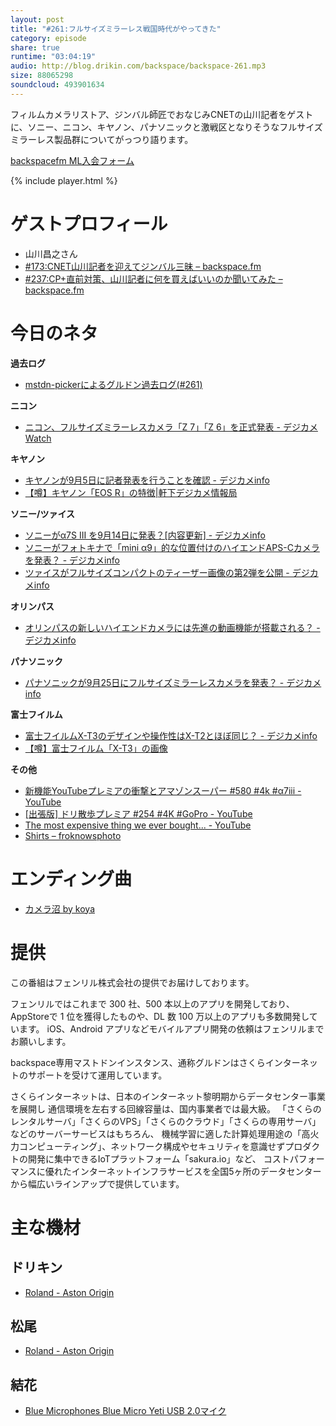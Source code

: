 ```yaml
---
layout: post
title: "#261:フルサイズミラーレス戦国時代がやってきた"
category: episode
share: true
runtime: "03:04:19"
audio: http://blog.drikin.com/backspace/backspace-261.mp3
size: 88065298
soundcloud: 493901634
---
```


フィルムカメラリストア、ジンバル師匠でおなじみCNETの山川記者をゲストに、ソニー、ニコン、キヤノン、パナソニックと激戦区となりそうなフルサイズミラーレス製品群についてがっつり語ります。

[backspacefm ML入会フォーム](http://backspace.us11.list-manage.com/subscribe?u=09c933bd3997c1d16dbed156a&id=84b6529b91)

{% include player.html %}

# ゲストプロフィール
* 山川昌之さん
* [#173:CNET山川記者を迎えてジンバル三昧 – backspace.fm](http://backspace.fm/episode/173/)
* [#237:CP+直前対策、山川記者に何を買えばいいのか聞いてみた – backspace.fm](http://backspace.fm/episode/237/)

# 今日のネタ
**過去ログ**
* [mstdn-pickerによるグルドン過去ログ(#261)](https://rbtnn.github.io/mstdn-picker/?instance=mstdn.guru&since_id=100649097478286469&max_id=100649862347510505)

**ニコン**
* [ニコン、フルサイズミラーレスカメラ「Z 7」「Z 6」を正式発表 - デジカメ Watch](https://dc.watch.impress.co.jp/docs/news/1138249.html)

**キヤノン**
* [キヤノンが9月5日に記者発表を行うことを確認 - デジカメinfo](http://digicame-info.com/2018/08/95-1.html)
* [【噂】キヤノン「EOS R」の特徴|軒下デジカメ情報局](https://www.nokishita-camera.com/2018/09/eos-r.html)

**ソニー/ツァイス**
* [ソニーがα7S III を9月14日に発表？[内容更新] - デジカメinfo](http://digicame-info.com/2018/08/7s-iii-914.html)
* [ソニーがフォトキナで「mini α9」的な位置付けのハイエンドAPS-Cカメラを発表？ - デジカメinfo](http://digicame-info.com/2018/08/mini-9aps-c.html)
* [ツァイスがフルサイズコンパクトのティーザー画像の第2弾を公開 - デジカメinfo](http://digicame-info.com/2018/08/2-61.html)

**オリンパス**
* [オリンパスの新しいハイエンドカメラには先進の動画機能が搭載される？ - デジカメinfo](http://digicame-info.com/2018/08/post-1125.html)

**パナソニック**
* [パナソニックが9月25日にフルサイズミラーレスカメラを発表？ - デジカメinfo](http://digicame-info.com/2018/08/925-1.html)

**富士フイルム**
* [富士フイルムX-T3のデザインや操作性はX-T2とほぼ同じ？ - デジカメinfo](http://digicame-info.com/2018/08/x-t3x-t2-1.html#more)
* [【噂】富士フイルム「X-T3」の画像](https://www.nokishita-camera.com/2018/09/x-t3.html)

**その他**
* [新機能YouTubeプレミアの衝撃とアマゾンスーパー #580 #4k #α7iii - YouTube](https://www.youtube.com/watch?v=p3wp3Rj60fo)
* [\[出張版\] ドリ散歩プレミア #254 #4K #GoPro - YouTube](https://www.youtube.com/watch?v=BDn02dCScQs)
* [The most expensive thing we ever bought... - YouTube](https://youtu.be/CUxTO5nCqbk)
* [Shirts – froknowsphoto](https://store.froknowsphoto.com/collections/shirts)

# エンディング曲
* [カメラ沼 by koya](https://soundcloud.com/koya/n9sbo9emi1qz)

# 提供

この番組はフェンリル株式会社の提供でお届けしております。

フェンリルではこれまで 300 社、500 本以上のアプリを開発しており、AppStoreで 1 位を獲得したものや、DL 数 100 万以上のアプリも多数開発しています。
iOS、Android アプリなどモバイルアプリ開発の依頼はフェンリルまでお願いします。

backspace専用マストドンインスタンス、通称グルドンはさくらインターネットのサポートを受けて運用しています。

さくらインターネットは、日本のインターネット黎明期からデータセンター事業を展開し
通信環境を左右する回線容量は、国内事業者では最大級。
「さくらのレンタルサーバ」「さくらのVPS」「さくらのクラウド」「さくらの専用サーバ」などのサーバーサービスはもちろん、
機械学習に適した計算処理用途の「高火力コンピューティング」、ネットワーク構成やセキュリティを意識せずプロダクトの開発に集中できるIoTプラットフォーム「sakura.io」など、
コストパフォーマンスに優れたインターネットインフラサービスを全国5ヶ所のデータセンターから幅広いラインアップで提供しています。

# 主な機材

## ドリキン
* [Roland - Aston Origin](http://amzn.asia/1OwAZ0w)

## 松尾
* [Roland - Aston Origin](http://amzn.asia/1OwAZ0w)

## 結花
* [Blue Microphones Blue Micro Yeti USB 2.0マイク](http://www.bluedesigns.jp/products/yeti/)

